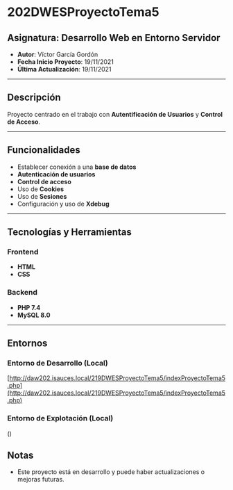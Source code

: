 # 202DWESProyectoTema5

## Asignatura: Desarrollo Web en Entorno Servidor

- **Autor**: Víctor García Gordón
- **Fecha Inicio Proyecto**: 19/11/2021
- **Última Actualización**: 19/11/2021

---

## Descripción

Proyecto centrado en el trabajo con **Autentificación de Usuarios** y **Control de Acceso**.

---

## Funcionalidades

- Establecer conexión a una **base de datos**
- **Autenticación de usuarios**
- **Control de acceso**
- Uso de **Cookies**
- Uso de **Sesiones**
- Configuración y uso de **Xdebug**

---

## Tecnologías y Herramientas

### Frontend

- **HTML**
- **CSS**

### Backend

- **PHP 7.4**
- **MySQL 8.0**

---

## Entornos

### Entorno de Desarrollo (Local)

[http://daw202.isauces.local/219DWESProyectoTema5/indexProyectoTema5.php](http://daw202.isauces.local/219DWESProyectoTema5/indexProyectoTema5.php)

### Entorno de Explotación (Local)

()

## Notas

- Este proyecto está en desarrollo y puede haber actualizaciones o mejoras futuras.

